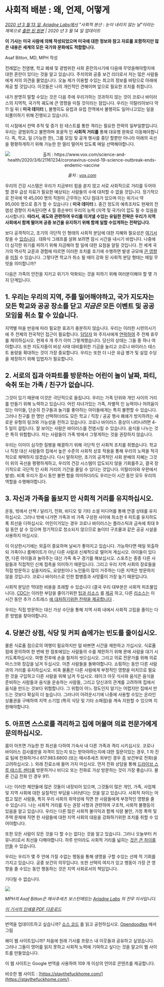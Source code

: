 # 사회적 배분 : 왜, 언제, 어떻게

_[2020 년 3 월 13 일, Ariadne Labs에서](https://www.ariadnelabs.org/resources/articles/news/social-distancing-this-is-not-a-snow-day) "사회적 분산 : 눈이 내리지 않는 날"이라는 제목으로 [출판 된 원본](https://www.ariadnelabs.org/resources/articles/news/social-distancing-this-is-not-a-snow-day) | 2020 년 3 월 14 일 업데이트_

**이 기사는 미국 사람에 의해 작성되었으며 미국에 대한 정보와 참고 자료를 포함하지만 많은 내용은 세계의 모든 국가와 문화에도 적합합니다.**

Asaf Bitton, MD, MPH 작성

전례없는 전염병, 학교 폐쇄 및 광범위한 사회 혼란의시기에 다음에 무엇을해야할지에 대한 혼란이 있다는 것을 알고 있습니다. 주치의와 공중 보건 리더로서 저는 많은 사람들에게 저의 의견을 물었습니다. 오늘 제가 이용할 수있는 최고의 정보를 바탕으로 아래에 제공 할 것입니다. 이것들은 나의 개인적인 견해이며 앞으로 필요한 조치를 취합니다.

내가 분명히 말할 수있는 것은 다음 주에 우리가하는 것과하지 않는 것이 코로나 바이러스의 지역적, 국가적 궤도에 큰 영향을 미칠 것이라는 점입니다. 우리는 이탈리아보다 약 11 일 뒤 ( **미국 데이터** ), 불행히도 유럽과 유럽 전역에서 불행히도 일어나고있는 일을 되풀이하기 위해 진행되고 있습니다.

이 시점에서 컨택 추적 및 증가 된 테스트를 통한 격리는 필요한 전략의 일부일뿐입니다. 우리는 광범위하고 불편하며 포괄적 인 **사회적 거리를** 통해 대유행 완화로 이동해야합니다. 즉, 학교, 일 (가능한 한), 그룹 모임 및 공개 행사를 중단 할뿐만 아니라 아래의 곡선을 평평하게하기 위해 가능한 한 멀리 떨어져 있도록 매일 선택해야합니다.

<center><img src="/graph.jpeg" alt="출처 : https://www.vox.com/science-and-health/2020/3/6/21161234/coronavirus-covid-19-science-outbreak-ends-endemic-vaccine"><p><em>출처 : <a href="https://www.vox.com/science-and-health/2020/3/6/21161234/coronavirus-covid-19-science-outbreak-ends-endemic-vaccine">vox.com</a></em></p></center>

우리의 건강 시스템은 우리가 지금부터 힘을 쏟지 않고 서로 사회적으로 거리를 두어야 할 경우 급성 치료가 필요한 예상되는 사람들의 수에 대처할 수 없을 것입니다. 정기적으로 전국에 약 45,000 명의 직원이 근무하는 ICU 침대가 있으며 이는 위기시 약 95,000 명으로 증가 할 수 있습니다 ( **미국 데이터** ). 중간 정도의 예측조차도 현재의 전염성 경향이 지속된다면 4 월 중순부터 우리의 능력 (지역 및 국가)이 압도 될 수 있음을 시사합니다. **따라서, 궤도와 관련하여 우리를 이겨낼 수있는 유일한 전략은 우리가 지역 사회에서 함께 떨어져 공중 보건을 유지하기 위해 함께 일할 수있게하는 전략입니다.**

보다 공격적이고, 초기의 극단적 인 형태의 사회적 분담에 대한 지혜와 필요성은 [여기서](https://www.nytimes.com/interactive/2020/03/13/opinion/coronavirus-trump-response.html?action=click&module=Opinion&pgtype=Homepage--) 찾을 수 [있습니다](https://www.nytimes.com/interactive/2020/03/13/opinion/coronavirus-trump-response.html?action=click&module=Opinion&pgtype=Homepage--) . 대화식 그래프를 살펴 보려면 잠시 시간을 내시기 바랍니다. 나중에 더 심각한 위기를 피하기 위해 지금해야 할 일에 대한 요점을 알릴 것입니다. 전 세계 국가의 역사적 교훈과 경험에 따르면 이러한 조치를 조기에 수행하면 발생 규모에 [큰 영향](https://bmcpublichealth.biomedcentral.com/articles/10.1186/s12889-018-5446-1) 을 [미칠](https://bmcpublichealth.biomedcentral.com/articles/10.1186/s12889-018-5446-1) 수 있습니다. 그렇다면 학교가 취소 될 때이 강화 된 사회적 분담 형태는 매일 무엇을 의미합니까?

다음은 가족의 안전을 지키고 위기가 악화되는 것을 피하기 위해 여러분이해야 할 몇 가지 단계입니다.

## 1\. 우리는 우리의 지역, 주를 밀어해야하고, 국가 지도자는 모든 학교와 공공 장소를 닫고 _지금은_ 모든 이벤트 및 공공 모임을 취소 할 수 있습니다.

지역별 마을 반응에 따라 필요한 효과가 충분하지 않습니다. 우리는 이러한 시련의시기에 주 전체의 전국적인 접근이 필요합니다. [담당자](https://www.house.gov/representatives/find-your-representative) 와 주지사에게 [연락하여](https://www.house.gov/representatives/find-your-representative) 주 전체 휴무를 제의하십시오. 현재 6 개 주가 이미 그렇게했습니다. 당신의 상태는 그들 중 하나 여야합니다. 또한 지도자들이 비상 사태 대비를위한 기금을 늘리고 코로나 바이러스 테스트 용량을 확대하는 것이 가장 중요합니다. 우리는 또한 더 나은 유급 병가 및 실업 수당을 제정하기 위해 입법자가 필요합니다.

## 2\. 서로의 집과 아파트를 방문하는 어린이 놀이 날짜, 파티, 숙취 또는 가족 / 친구가 없습니다.

그것이 있기 때문에 이것은 극단적으로 들립니다. 우리는 가족 단위와 개인 사이의 거리를 만들기 위해 노력하고 있습니다. 어린 자녀가있는 가족, 차별적 인 능력이나 어려움이있는 아이들, 단순히 친구들과 놀기를 좋아하는 아이들에게는 특히 불편할 수 있습니다. 그러나 친구를 한 명만 선택하더라도 모든 학교 / 직장 / 공공 행사 폐쇄가 방지하려는 새로운 유형의 링크와 가능성을 전하고 있습니다. 코로나 바이러스 증상이 나타나려면 4-5 일이 걸립니다. 잘 보이는 사람은 바이러스를 전염시킬 수 있습니다. 음식을 나누는 것은 특히 위험합니다. 저는 사람들이 가족 밖에서 그렇게하는 것을 권장하지 않습니다.

우리는 이미이 심각한 질병을 해결하기 위해 극단적 인 사회적 조치를 취했습니다. 학교 나 직장 대신 사람들의 집에서 높은 수준의 사회적 상호 작용을 통해 우리의 노력을 적극적으로 채택하지 않겠습니다. 다시 말하지만, 초기의 공격적인 사회 분배의 지혜는 그것이 위의 곡선을 평평하게하고, 우리의 건강 시스템이 압도되지 않을 기회를주고, 결국 장기적으로 극단적 인 사회 거리의 기간을 줄일 수 있다는 것입니다. 이탈리아와 우한에서 발생). 비록 우리가 잠시 동안 불편 함을 의미하더라도 우리는이 시간 동안 모두 우리의 역할을 수행해야합니다.

## 3\. 자신과 가족을 돌보지 만 사회적 거리를 유지하십시오.

운동, 밖에서 산책 / 달리기, 전화, 비디오 및 기타 소셜 미디어를 통해 연결 상태를 유지하십시오. 그러나 밖에 나가면 가족과 비 가족 구성원 사이에 최소한 6 피트를 유지하도록 최선을 다하십시오. 어린이가있는 경우 코로나 바이러스는 플라스틱과 금속에 최대 9 일 동안 살 수 있으며 정기적으로 청소되지 않으므로 놀이터 구조물과 같은 공공 시설을 사용하지 마십시오.

이 이상한시기에는 외출이 중요하며 날씨가 좋아지고 있습니다. 가능하다면 매일 외출하되 가족이나 룸메이트가 아닌 다른 사람과 신체적으로 떨어져 계십시오. 아이들이 있다면, 다른 아이들과 놀아주는 대신 가족 축구 경기를 해보십시오. 스포츠는 종종 다른 사람들과 직접적인 신체 접촉을 의미하기 때문입니다. 그리고 우리 지역 사회의 장로들을 직접 방문하고 싶을지라도, 요양원이나 노인들이 많이 거주하는 다른 지역은 방문하지 않을 것입니다. 코로나 바이러스로 인한 합병증과 사망률이 가장 높기 때문입니다.

사회적 분담은 막대한 비용을 초래할 수 있습니다 (결국 우리 대부분은 사회적 피조물입니다). [CDC는](https://www.cdc.gov/coronavirus/2019-ncov/about/coping.html) 이러한 부담을 줄이기위한 [팁과 리소스](https://www.cdc.gov/coronavirus/2019-ncov/about/coping.html) 를 [제공](https://www.verywellmind.com/managing-coronavirus-anxiety-4798909) 하고, 다른 [리소스는](https://www.verywellmind.com/managing-coronavirus-anxiety-4798909) 이 시간 동안 추가 스트레스 [에 대처하기위한 전략을 제공합니다](https://www.verywellmind.com/managing-coronavirus-anxiety-4798909) .

우리는 직접 방문하는 대신 가상 수단을 통해 지역 사회 내에서 사회적 고립을 줄이는 다른 방법을 찾아야합니다.

## 4\. 당분간 상점, 식당 및 커피 숍에가는 빈도를 줄이십시오.

물론 식료품 점으로의 여행이 필요하지만 덜 바쁘면 시간을 제한하고 가십시오. 식료품 점에 문의하여 한 번에 한 점포에있는 사람들의 수를 제한하기 위해 문에 사람을 대기 시키도록하십시오. 여행 전후에 손을 철저히 씻으십시오. 그리고 의료 전문가를 위해 의료 마스크와 장갑을 남겨 두십시오. 아픈 사람들을 돌봐야합니다. 쇼핑하는 동안 다른 사람과의 거리를 유지하십시오. 비축 물품은 다른 사람에게 부정적인 영향을 미치므로 필요한 것을 구입하고 다른 사람을 위해 남겨 두십시오. 테이크 아웃 식사와 음식은 음식을 준비하는 사람들과 음식을 운송하는 사람들, 그리고 당신과의 관계를 고려하여 집에서 음식을 만드는 것보다 위험합니다. 그 위험이 어느 정도인지 알기는 어렵지만 집에서 만드는 것보다 확실히 더 높습니다. 그러나이 어려운시기에 나중에 사용할 수있는 온라인 상품권을 구매하여 지역 소기업 (특히 식당 및 기타 소매점)을 계속 지원할 수 있으며 지원해야합니다.

## 5\. 아프면 스스로를 격리하고 집에 머물며 의료 전문가에게 문의하십시오.

몸이 아프면 가능한 한 최선을 다하여 기숙사 내 다른 가족과 격리 시키십시오. 코로나 바이러스 검사를받을 자격이 있는지 또는 받아야하는지에 대한 질문이있는 경우, 1 차 진료 팀에 전화하거나 617.983.6800 (또는 매사추세츠 외부인 경우 [주](https://www.cdc.gov/coronavirus/2019-ncov/downloads/Phone-Numbers_State-and-Local-Health-Departments.pdf) 보건부로 전화)을 고려하십시오. ). 외래 진료소에 들어 가지 마십시오. 먼저 전화 상담을 통해 [드라이브 스루 테스트 센터를](https://www.theverge.com/2020/3/11/21174880/coronavirus-testing-drive-thru-colorado-connecticut-washington) 방문하거나 비디오 또는 전화로 가상 방문하는 것이 가장 좋습니다. 물론 긴급 전화 인 경우 911.

나는 이러한 제안들에 많은 것들이 내장되어 있으며, 그것들이 많은 개인, 가족, 사업체 및 지역 사회에 대한 실질적인 부담을 나타낸다는 것을 알고 있습니다. 사회적 차이는 어렵고 많은 사람들, 특히 우리 사회의 취약성에 직면 한 사람들에게 부정적인 영향을 줄 수 있습니다. 나는 사회적 거리를 두는 권장 사항과 관련하여 구조적, 사회적 불평등이 있음을 알고 있습니다. 우리는 다른 많은 사회적 불이익과 함께 식량 불안, 가정 폭력 및 주택 문제에 직면 한 사람들에 대한 지역 사회의 대응을 강화하기위한 조치를 취할 수 있어야합니다.

또한 모든 사람이 모든 것을 다 할 수는 없다는 것을 알고 있습니다. 그러나 오늘부터 커뮤니티로서 최선을 다해야합니다. 하루 만이라도 사회적 거리를 넓히는 [것은 큰 차이를 만들](https://www.ncbi.nlm.nih.gov/pubmed/19400970/) 수 있습니다.

우리는 우리가 몇 주 안에 가질 수없는 행동을 통해 생명을 구할 수있는 선제 적 기회를 가지고 있습니다. 공중 보건의 의무입니다. 또한 선택의 여지가 있고 행동이 가장 큰 영향을 줄 수있는 동안 행동하는 것은 지역 사회로서의 책임입니다.

기다릴 수 없습니다.

![](/signature.png)

_MPH의 Asaf Bitton은 메사추세츠 보스턴에있는 [Ariadne Labs](https://www.ariadnelabs.org) 의 전무 이사입니다._

_[이 기사의 인쇄용 PDF 다운로드](https://www.ariadnelabs.org/wp-content/uploads/sites/2/2020/03/Social-Distancing-This-is-Not-a-Snow-Day-Bitton.pdf)_

---

번역을 업데이트하고 싶습니까? [소스 코드](https://github.com/vvo/istayhome.info) 를 읽고 공헌하십시오. [Opendoodles](https://generator.opendoodles.com/) 에서 그림

왜이 웹 사이트입니까? 처음에 원래 기사를 프랑스 내 이웃들과 공유하고 싶었습니다. 그러나 그들이 영어를 읽지 못하고 사회적 노력에 기여하고 싶다는 것을 알고이 웹 사이트를 만들었습니다.

이 웹 사이트는 Google 번역을 사용하여 109 개 이상의 언어로 콘텐츠를 제공합니다.

비슷한 웹 사이트 : [https://staythefuckhome.com/](https://staythefuckhome.com/) .